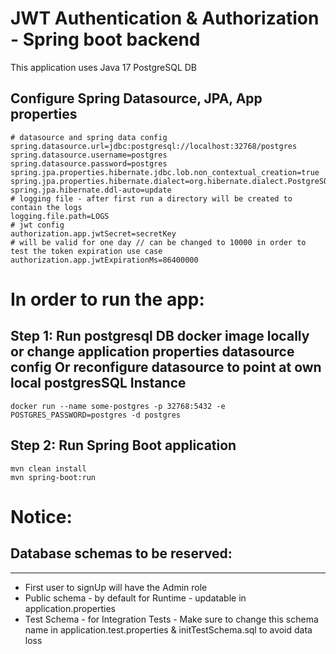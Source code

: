 # JWT Authentication & Authorization - Spring boot backend
This application uses Java 17
PostgreSQL DB

## Configure Spring Datasource, JPA, App properties
```
# datasource and spring data config
spring.datasource.url=jdbc:postgresql://localhost:32768/postgres
spring.datasource.username=postgres
spring.datasource.password=postgres
spring.jpa.properties.hibernate.jdbc.lob.non_contextual_creation=true
spring.jpa.properties.hibernate.dialect=org.hibernate.dialect.PostgreSQLDialect
spring.jpa.hibernate.ddl-auto=update
# logging file - after first run a directory will be created to contain the logs
logging.file.path=LOGS
# jwt config
authorization.app.jwtSecret=secretKey
# will be valid for one day // can be changed to 10000 in order to test the token expiration use case
authorization.app.jwtExpirationMs=86400000
```

# In order to run the app:
## Step 1: Run postgresql DB docker image locally or change application properties datasource config Or reconfigure datasource to point at own local postgresSQL Instance
```
docker run --name some-postgres -p 32768:5432 -e POSTGRES_PASSWORD=postgres -d postgres
```

## Step 2: Run Spring Boot application
```
mvn clean install
mvn spring-boot:run
```
# Notice:
## Database schemas to be reserved:

--------------------------------------------------------------------------------
* First user to signUp will have the Admin role
* Public schema -  by default for Runtime - updatable in application.properties
* Test Schema - for Integration Tests - Make sure to change this schema name in application.test.properties &  initTestSchema.sql to avoid data loss
